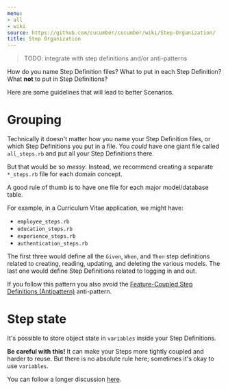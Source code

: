 ```yaml
---
menu:
- all
- wiki
source: https://github.com/cucumber/cucumber/wiki/Step-Organization/
title: Step Organization
---
```


> TODO: integrate with step definitions and/or anti-patterns

How do you name Step Definition files? What to put in each Step Definition? What **not** to put in Step Definitions?

Here are some guidelines that will lead to better Scenarios.

# Grouping

Technically it doesn't matter how you name your Step Definition files, or which Step Definitions you put in a file. You *could* have one giant file called `all_steps.rb` and put all your Step Definitions there.

But that would be so *messy*. Instead, we recommend creating a separate `*_steps.rb` file for each domain concept.

A good rule of thumb is to have one file for each major model/database table.

For example, in a Curriculum Vitae application, we might have:

- `employee_steps.rb`
- `education_steps.rb`
- `experience_steps.rb`
- `authentication_steps.rb`

The first three would define all the `Given`, `When`, and `Then` step definitions related to creating, reading, updating, and deleting the various models. The last one would define Step Definitions related to logging in and out.

If you follow this pattern you also avoid the [Feature-Coupled Step Definitions (Antipattern)](/cucumber/anti-patterns/) anti-pattern.

# Step state

It's possible to store object state in `variables` inside your Step Definitions.

**Be careful with this!**  It can make your Steps more tightly coupled and harder to reuse. But there is no absolute rule here; sometimes it's okay to use `variables`.

You can follow a longer discussion [here](http://www.mail-archive.com/rspec-users@rubyforge.org/msg06268.html).
